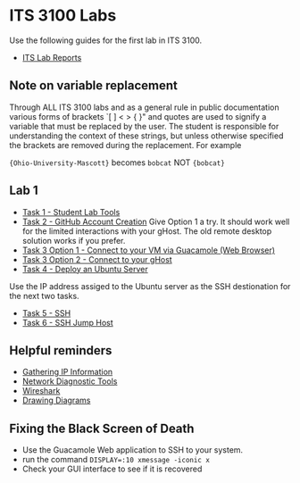 # ITS 3100 Labs

Use the following guides for the first lab in ITS 3100.

- [ITS Lab Reports](../tasks/ITL-Lab-Report.md)

## Note on variable replacement
Through ALL ITS 3100 labs and as a general rule in public documentation various forms of brackets `[ ] < > { }" and quotes are used to signify a variable that must be replaced by the user.  The student is responsible for understanding the context of these strings, but unless otherwise specified the brackets are removed during the replacement.  For example

`{Ohio-University-Mascott}` becomes `bobcat` NOT `{bobcat}`  

## Lab 1
- [Task 1 - Student Lab Tools](../tasks/Task-Student-Lab-Tools.md)
- [Task 2 - GitHub Account Creation](../tasks/Task-GitHub-Account-Creation.md)
    Give Option 1 a try.  It should work well for the limited interactions with your gHost.  The old remote desktop solution works if you prefer.
- [Task 3 Option 1 - Connect to your VM via Guacamole (Web Browser)](../tasks/Task-Connect-to-GNS3-VM-Guac.md)
- [Task 3 Option 2 - Connect to your gHost](../tasks/Task-Connect-to-GNS3-VM.md)
- [Task 4 - Deploy an Ubuntu Server](../tasks/Task-GNS3-Projects-ubuntu.md)

Use the IP address assiged to the Ubuntu server as the SSH destionation for the next two tasks. 
  
- [Task 5 - SSH](../tasks/Task-SSH.md)
- [Task 6 - SSH Jump Host](../tasks/Task-SSH-Jumphost.md)

## Helpful reminders
- [Gathering IP Information](../tasks/Task-Gathering-IP-Information.md)
- [Network Diagnostic Tools](../tasks/Task-Advanced-Network-Diagnostic-Commands.md)
- [Wireshark](../tasks/Task-Wireshark.md)
- [Drawing Diagrams](../tasks/Task-Drawing-Diagrams.md)

## Fixing the Black Screen of Death
- Use the Guacamole Web application to SSH to your system.
- run the command `DISPLAY=:10 xmessage -iconic x`
- Check your GUI interface to see if it is recovered

